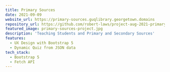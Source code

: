 ```yaml
---
title: Primary Sources
date: 2021-09-09
website_url: https://primary-sources.guqlibrary.georgetown.domains
repository_url: https://github.com/robert-laws/project-aug-2021-primary-sources
featured_image: primary-sources-project.jpg
description: 'Teaching Students and Primary and Secondary Sources'
features:
  - UX Design with Bootstrap 5
  - Dynamic Quiz from JSON data
tech_stack:
  - Bootstrap 5
  - Fetch API
---
```

